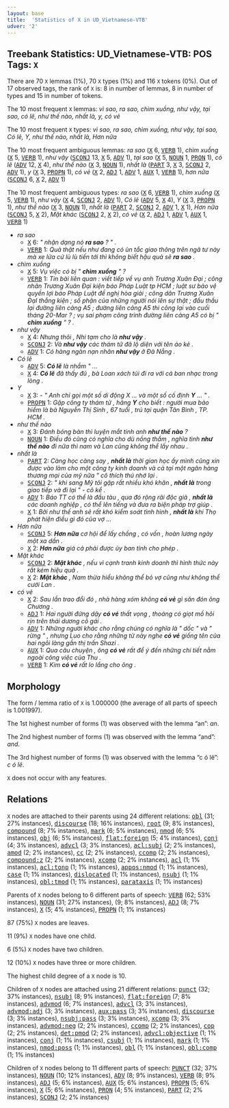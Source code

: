 ```yaml
---
layout: base
title:  'Statistics of X in UD_Vietnamese-VTB'
udver: '2'
---
```


## Treebank Statistics: UD_Vietnamese-VTB: POS Tags: `X`

There are 70 `X` lemmas (1%), 70 `X` types (1%) and 116 `X` tokens (0%).
Out of 17 observed tags, the rank of `X` is: 8 in number of lemmas, 8 in number of types and 15 in number of tokens.

The 10 most frequent `X` lemmas: <em>vì sao, ra sao, chìm xuồng, như vậy, tại sao, có lẽ, như thế nào, nhất là, y, có vẻ</em>

The 10 most frequent `X` types:  <em>vì sao, ra sao, chìm xuồng, như vậy, tại sao, Có lẽ, Y, như thế nào, nhất là, Hơn nữa</em>

The 10 most frequent ambiguous lemmas: <em>ra sao</em> (<tt><a href="vi_vtb-pos-X.html">X</a></tt> 6, <tt><a href="vi_vtb-pos-VERB.html">VERB</a></tt> 1), <em>chìm xuồng</em> (<tt><a href="vi_vtb-pos-X.html">X</a></tt> 5, <tt><a href="vi_vtb-pos-VERB.html">VERB</a></tt> 1), <em>như vậy</em> (<tt><a href="vi_vtb-pos-SCONJ.html">SCONJ</a></tt> 13, <tt><a href="vi_vtb-pos-X.html">X</a></tt> 5, <tt><a href="vi_vtb-pos-ADV.html">ADV</a></tt> 1), <em>tại sao</em> (<tt><a href="vi_vtb-pos-X.html">X</a></tt> 5, <tt><a href="vi_vtb-pos-NOUN.html">NOUN</a></tt> 1, <tt><a href="vi_vtb-pos-PRON.html">PRON</a></tt> 1), <em>có lẽ</em> (<tt><a href="vi_vtb-pos-ADV.html">ADV</a></tt> 12, <tt><a href="vi_vtb-pos-X.html">X</a></tt> 4), <em>như thế nào</em> (<tt><a href="vi_vtb-pos-X.html">X</a></tt> 3, <tt><a href="vi_vtb-pos-NOUN.html">NOUN</a></tt> 1), <em>nhất là</em> (<tt><a href="vi_vtb-pos-PART.html">PART</a></tt> 3, <tt><a href="vi_vtb-pos-X.html">X</a></tt> 3, <tt><a href="vi_vtb-pos-SCONJ.html">SCONJ</a></tt> 2, <tt><a href="vi_vtb-pos-ADV.html">ADV</a></tt> 1), <em>y</em> (<tt><a href="vi_vtb-pos-X.html">X</a></tt> 3, <tt><a href="vi_vtb-pos-PROPN.html">PROPN</a></tt> 1), <em>có vẻ</em> (<tt><a href="vi_vtb-pos-X.html">X</a></tt> 2, <tt><a href="vi_vtb-pos-ADJ.html">ADJ</a></tt> 1, <tt><a href="vi_vtb-pos-ADV.html">ADV</a></tt> 1, <tt><a href="vi_vtb-pos-AUX.html">AUX</a></tt> 1, <tt><a href="vi_vtb-pos-VERB.html">VERB</a></tt> 1), <em>hơn nữa</em> (<tt><a href="vi_vtb-pos-SCONJ.html">SCONJ</a></tt> 6, <tt><a href="vi_vtb-pos-X.html">X</a></tt> 2, <tt><a href="vi_vtb-pos-ADV.html">ADV</a></tt> 1)

The 10 most frequent ambiguous types:  <em>ra sao</em> (<tt><a href="vi_vtb-pos-X.html">X</a></tt> 6, <tt><a href="vi_vtb-pos-VERB.html">VERB</a></tt> 1), <em>chìm xuồng</em> (<tt><a href="vi_vtb-pos-X.html">X</a></tt> 5, <tt><a href="vi_vtb-pos-VERB.html">VERB</a></tt> 1), <em>như vậy</em> (<tt><a href="vi_vtb-pos-X.html">X</a></tt> 4, <tt><a href="vi_vtb-pos-SCONJ.html">SCONJ</a></tt> 2, <tt><a href="vi_vtb-pos-ADV.html">ADV</a></tt> 1), <em>Có lẽ</em> (<tt><a href="vi_vtb-pos-ADV.html">ADV</a></tt> 5, <tt><a href="vi_vtb-pos-X.html">X</a></tt> 4), <em>Y</em> (<tt><a href="vi_vtb-pos-X.html">X</a></tt> 3, <tt><a href="vi_vtb-pos-PROPN.html">PROPN</a></tt> 1), <em>như thế nào</em> (<tt><a href="vi_vtb-pos-X.html">X</a></tt> 3, <tt><a href="vi_vtb-pos-NOUN.html">NOUN</a></tt> 1), <em>nhất là</em> (<tt><a href="vi_vtb-pos-PART.html">PART</a></tt> 2, <tt><a href="vi_vtb-pos-SCONJ.html">SCONJ</a></tt> 2, <tt><a href="vi_vtb-pos-ADV.html">ADV</a></tt> 1, <tt><a href="vi_vtb-pos-X.html">X</a></tt> 1), <em>Hơn nữa</em> (<tt><a href="vi_vtb-pos-SCONJ.html">SCONJ</a></tt> 5, <tt><a href="vi_vtb-pos-X.html">X</a></tt> 2), <em>Mặt khác</em> (<tt><a href="vi_vtb-pos-SCONJ.html">SCONJ</a></tt> 2, <tt><a href="vi_vtb-pos-X.html">X</a></tt> 2), <em>có vẻ</em> (<tt><a href="vi_vtb-pos-X.html">X</a></tt> 2, <tt><a href="vi_vtb-pos-ADJ.html">ADJ</a></tt> 1, <tt><a href="vi_vtb-pos-ADV.html">ADV</a></tt> 1, <tt><a href="vi_vtb-pos-AUX.html">AUX</a></tt> 1, <tt><a href="vi_vtb-pos-VERB.html">VERB</a></tt> 1)


* <em>ra sao</em>
  * <tt><a href="vi_vtb-pos-X.html">X</a></tt> 6: <em>" nhận dạng nó <b>ra sao</b> ? " .</em>
  * <tt><a href="vi_vtb-pos-VERB.html">VERB</a></tt> 1: <em>Quả thật nếu như đang có ùn tắc giao thông trên ngã tư này mà xe lửa cứ lù lù tiến tới thì không biết hậu quả sẽ <b>ra sao</b> .</em>
* <em>chìm xuồng</em>
  * <tt><a href="vi_vtb-pos-X.html">X</a></tt> 5: <em>Vụ việc có bị " <b>chìm xuồng</b> " ?</em>
  * <tt><a href="vi_vtb-pos-VERB.html">VERB</a></tt> 1: <em>Tin bài liên quan : viết tiếp về vụ anh Trương Xuân Đại ; công nhân Trương Xuân Đại kiện báo Pháp Luật tp HCM ; luật sư bảo vệ quyền lợi báo Pháp Luật đề nghị hòa giải ; công dân Trương Xuân ĐạI thắng kiện ; số phận của những người nói lên sự thật ; đấu thầu lại đường liên cảng A5 ; đường liên cảng A5 thi công lại vào cuối tháng 20-Mar ? ; vụ sai phạm công trình đường liên cảng A5 có bị " <b>chìm xuồng</b> " ? .</em>
* <em>như vậy</em>
  * <tt><a href="vi_vtb-pos-X.html">X</a></tt> 4: <em>Nhưng thôi , Nhi tạm cho là <b>như vậy</b> .</em>
  * <tt><a href="vi_vtb-pos-SCONJ.html">SCONJ</a></tt> 2: <em>Và <b>như vậy</b> các thám tử đã lộ diện với tên áo kẻ .</em>
  * <tt><a href="vi_vtb-pos-ADV.html">ADV</a></tt> 1: <em>Có hàng ngàn nạn nhân <b>như vậy</b> ở Đà Nẵng .</em>
* <em>Có lẽ</em>
  * <tt><a href="vi_vtb-pos-ADV.html">ADV</a></tt> 5: <em><b>Có lẽ</b> là nhầm " ...</em>
  * <tt><a href="vi_vtb-pos-X.html">X</a></tt> 4: <em><b>Có lẽ</b> đã thấy đủ , bà Loan xách túi đi ra với cả ban nhạc trong lòng .</em>
* <em>Y</em>
  * <tt><a href="vi_vtb-pos-X.html">X</a></tt> 3: <em>- " Anh chỉ gọi một số di động X ... và một số cố định <b>Y</b> ... " .</em>
  * <tt><a href="vi_vtb-pos-PROPN.html">PROPN</a></tt> 1: <em>Gặp công ty thám tử , hãng <b>Y</b> cho biết : người mua bảo hiểm là bà Nguyễn Thị Sinh , 67 tuổi , trú tại quận Tân Bình , TP. HCM .</em>
* <em>như thế nào</em>
  * <tt><a href="vi_vtb-pos-X.html">X</a></tt> 3: <em>Đánh bóng bàn thì luyện mắt tinh anh <b>như thế nào</b> ?</em>
  * <tt><a href="vi_vtb-pos-NOUN.html">NOUN</a></tt> 1: <em>Điều đó cũng có nghĩa cho dù nồng thắm , nghĩa tình <b>như thế nào</b> đi nữa thì nam và Lan cũng không thể lấy nhau .</em>
* <em>nhất là</em>
  * <tt><a href="vi_vtb-pos-PART.html">PART</a></tt> 2: <em>Càng học càng say , <b>nhất là</b> thời gian học ấy mình cũng xin được vào làm cho một công ty kinh doanh và cả tại một ngân hàng thương mại của mỹ nữa " cô thích thú nhớ lại .</em>
  * <tt><a href="vi_vtb-pos-SCONJ.html">SCONJ</a></tt> 2: <em>" khi sang Mỹ tôi gặp rất nhiều khó khăn , <b>nhất là</b> trong giao tiếp và đi lại " - cô kể .</em>
  * <tt><a href="vi_vtb-pos-ADV.html">ADV</a></tt> 1: <em>Báo TT có thể là đầu tàu , qua đó rộng rãi độc giả , <b>nhất là</b> các doanh nghiệp , có thể lên tiếng và đưa ra biện pháp trợ giúp .</em>
  * <tt><a href="vi_vtb-pos-X.html">X</a></tt> 1: <em>Bởi như thế anh sẽ rất khó kiểm soát tình hình , <b>nhất là</b> khi Thọ phát hiện điều gì đó của vợ ...</em>
* <em>Hơn nữa</em>
  * <tt><a href="vi_vtb-pos-SCONJ.html">SCONJ</a></tt> 5: <em><b>Hơn nữa</b> cơ hội để lấy chồng , có vốn , hoàn lương ngày một xa dần .</em>
  * <tt><a href="vi_vtb-pos-X.html">X</a></tt> 2: <em><b>Hơn nữa</b> giá cả phải được ủy ban tỉnh cho phép .</em>
* <em>Mặt khác</em>
  * <tt><a href="vi_vtb-pos-SCONJ.html">SCONJ</a></tt> 2: <em><b>Mặt khác</b> , nếu vì cạnh tranh kinh doanh thì hình thức này rất kém hiệu quả .</em>
  * <tt><a href="vi_vtb-pos-X.html">X</a></tt> 2: <em><b>Mặt khác</b> , Nam thừa hiểu không thể bỏ vợ cũng như không thể cưới Lan .</em>
* <em>có vẻ</em>
  * <tt><a href="vi_vtb-pos-X.html">X</a></tt> 2: <em>Sau lần trao đổi đó , nhà hàng xóm không <b>có vẻ</b> gì săn đón ông Chương .</em>
  * <tt><a href="vi_vtb-pos-ADJ.html">ADJ</a></tt> 1: <em>Hai người đứng dậy <b>có vẻ</b> thất vọng , thoáng có giọt mồ hôi rịn trên thái dương cô gái .</em>
  * <tt><a href="vi_vtb-pos-ADV.html">ADV</a></tt> 1: <em>Những người khác cho rằng chúng có nghĩa là " dốc " và " rừng " , nhưng Luo cho rằng những từ này nghe <b>có vẻ</b> giống tên của hai ngôi làng gần thị trấn Shazi .</em>
  * <tt><a href="vi_vtb-pos-AUX.html">AUX</a></tt> 1: <em>Qua câu chuyện , ông <b>có vẻ</b> rất để ý đến những chi tiết nằm ngoài công việc của Thu .</em>
  * <tt><a href="vi_vtb-pos-VERB.html">VERB</a></tt> 1: <em>Kim <b>có vẻ</b> rất lo lắng cho ông .</em>

## Morphology

The form / lemma ratio of `X` is 1.000000 (the average of all parts of speech is 1.001997).

The 1st highest number of forms (1) was observed with the lemma “an”: <em>an</em>.

The 2nd highest number of forms (1) was observed with the lemma “and”: <em>and</em>.

The 3rd highest number of forms (1) was observed with the lemma “c ó lẽ”: <em>c ó lẽ</em>.

`X` does not occur with any features.


## Relations

`X` nodes are attached to their parents using 24 different relations: <tt><a href="vi_vtb-dep-obl.html">obl</a></tt> (31; 27% instances), <tt><a href="vi_vtb-dep-discourse.html">discourse</a></tt> (18; 16% instances), <tt><a href="vi_vtb-dep-root.html">root</a></tt> (9; 8% instances), <tt><a href="vi_vtb-dep-compound.html">compound</a></tt> (8; 7% instances), <tt><a href="vi_vtb-dep-mark.html">mark</a></tt> (6; 5% instances), <tt><a href="vi_vtb-dep-nmod.html">nmod</a></tt> (6; 5% instances), <tt><a href="vi_vtb-dep-obj.html">obj</a></tt> (6; 5% instances), <tt><a href="vi_vtb-dep-flat-foreign.html">flat:foreign</a></tt> (5; 4% instances), <tt><a href="vi_vtb-dep-conj.html">conj</a></tt> (4; 3% instances), <tt><a href="vi_vtb-dep-advcl.html">advcl</a></tt> (3; 3% instances), <tt><a href="vi_vtb-dep-acl-subj.html">acl:subj</a></tt> (2; 2% instances), <tt><a href="vi_vtb-dep-amod.html">amod</a></tt> (2; 2% instances), <tt><a href="vi_vtb-dep-cc.html">cc</a></tt> (2; 2% instances), <tt><a href="vi_vtb-dep-ccomp.html">ccomp</a></tt> (2; 2% instances), <tt><a href="vi_vtb-dep-compound-z.html">compound:z</a></tt> (2; 2% instances), <tt><a href="vi_vtb-dep-xcomp.html">xcomp</a></tt> (2; 2% instances), <tt><a href="vi_vtb-dep-acl.html">acl</a></tt> (1; 1% instances), <tt><a href="vi_vtb-dep-acl-tonp.html">acl:tonp</a></tt> (1; 1% instances), <tt><a href="vi_vtb-dep-appos-nmod.html">appos:nmod</a></tt> (1; 1% instances), <tt><a href="vi_vtb-dep-case.html">case</a></tt> (1; 1% instances), <tt><a href="vi_vtb-dep-dislocated.html">dislocated</a></tt> (1; 1% instances), <tt><a href="vi_vtb-dep-nsubj.html">nsubj</a></tt> (1; 1% instances), <tt><a href="vi_vtb-dep-obl-tmod.html">obl:tmod</a></tt> (1; 1% instances), <tt><a href="vi_vtb-dep-parataxis.html">parataxis</a></tt> (1; 1% instances)

Parents of `X` nodes belong to 6 different parts of speech: <tt><a href="vi_vtb-pos-VERB.html">VERB</a></tt> (62; 53% instances), <tt><a href="vi_vtb-pos-NOUN.html">NOUN</a></tt> (31; 27% instances),  (9; 8% instances), <tt><a href="vi_vtb-pos-ADJ.html">ADJ</a></tt> (8; 7% instances), <tt><a href="vi_vtb-pos-X.html">X</a></tt> (5; 4% instances), <tt><a href="vi_vtb-pos-PROPN.html">PROPN</a></tt> (1; 1% instances)

87 (75%) `X` nodes are leaves.

11 (9%) `X` nodes have one child.

6 (5%) `X` nodes have two children.

12 (10%) `X` nodes have three or more children.

The highest child degree of a `X` node is 10.

Children of `X` nodes are attached using 21 different relations: <tt><a href="vi_vtb-dep-punct.html">punct</a></tt> (32; 37% instances), <tt><a href="vi_vtb-dep-nsubj.html">nsubj</a></tt> (8; 9% instances), <tt><a href="vi_vtb-dep-flat-foreign.html">flat:foreign</a></tt> (7; 8% instances), <tt><a href="vi_vtb-dep-advmod.html">advmod</a></tt> (6; 7% instances), <tt><a href="vi_vtb-dep-advcl.html">advcl</a></tt> (3; 3% instances), <tt><a href="vi_vtb-dep-advmod-adj.html">advmod:adj</a></tt> (3; 3% instances), <tt><a href="vi_vtb-dep-aux-pass.html">aux:pass</a></tt> (3; 3% instances), <tt><a href="vi_vtb-dep-discourse.html">discourse</a></tt> (3; 3% instances), <tt><a href="vi_vtb-dep-nsubj-pass.html">nsubj:pass</a></tt> (3; 3% instances), <tt><a href="vi_vtb-dep-xcomp.html">xcomp</a></tt> (3; 3% instances), <tt><a href="vi_vtb-dep-advmod-neg.html">advmod:neg</a></tt> (2; 2% instances), <tt><a href="vi_vtb-dep-ccomp.html">ccomp</a></tt> (2; 2% instances), <tt><a href="vi_vtb-dep-cop.html">cop</a></tt> (2; 2% instances), <tt><a href="vi_vtb-dep-det-pmod.html">det:pmod</a></tt> (2; 2% instances), <tt><a href="vi_vtb-dep-advcl-objective.html">advcl:objective</a></tt> (1; 1% instances), <tt><a href="vi_vtb-dep-conj.html">conj</a></tt> (1; 1% instances), <tt><a href="vi_vtb-dep-csubj.html">csubj</a></tt> (1; 1% instances), <tt><a href="vi_vtb-dep-mark.html">mark</a></tt> (1; 1% instances), <tt><a href="vi_vtb-dep-nmod-poss.html">nmod:poss</a></tt> (1; 1% instances), <tt><a href="vi_vtb-dep-obl.html">obl</a></tt> (1; 1% instances), <tt><a href="vi_vtb-dep-obl-comp.html">obl:comp</a></tt> (1; 1% instances)

Children of `X` nodes belong to 11 different parts of speech: <tt><a href="vi_vtb-pos-PUNCT.html">PUNCT</a></tt> (32; 37% instances), <tt><a href="vi_vtb-pos-NOUN.html">NOUN</a></tt> (10; 12% instances), <tt><a href="vi_vtb-pos-ADV.html">ADV</a></tt> (8; 9% instances), <tt><a href="vi_vtb-pos-VERB.html">VERB</a></tt> (8; 9% instances), <tt><a href="vi_vtb-pos-ADJ.html">ADJ</a></tt> (5; 6% instances), <tt><a href="vi_vtb-pos-AUX.html">AUX</a></tt> (5; 6% instances), <tt><a href="vi_vtb-pos-PROPN.html">PROPN</a></tt> (5; 6% instances), <tt><a href="vi_vtb-pos-X.html">X</a></tt> (5; 6% instances), <tt><a href="vi_vtb-pos-PRON.html">PRON</a></tt> (4; 5% instances), <tt><a href="vi_vtb-pos-PART.html">PART</a></tt> (2; 2% instances), <tt><a href="vi_vtb-pos-SCONJ.html">SCONJ</a></tt> (2; 2% instances)


